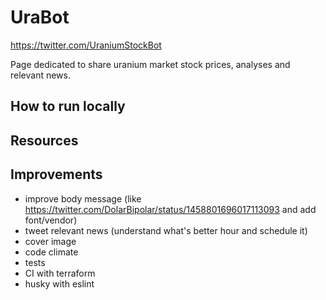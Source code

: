 # UraBot

https://twitter.com/UraniumStockBot

Page dedicated to share uranium market stock prices, analyses and relevant news.

## How to run locally

## Resources

## Improvements

- improve body message (like https://twitter.com/DolarBipolar/status/1458801696017113093 and add font/vendor)
- tweet relevant news (understand what's better hour and schedule it)
- cover image
- code climate
- tests
- CI with terraform
- husky with eslint
